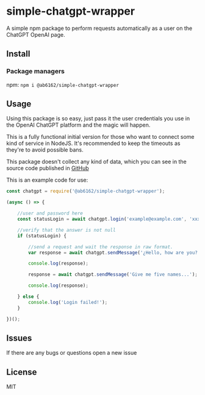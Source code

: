 # simple-chatgpt-wrapper
 A simple npm package to perform requests automatically as a user on the ChatGPT OpenAI page.

## Install

### Package managers

npm: `npm i @ab6162/simple-chatgpt-wrapper`

## Usage

Using this package is so easy, just pass it the user credentials you use in the OpenAI ChatGPT platform and the magic will happen.

This is a fully functional initial version for those who want to connect some kind of service in NodeJS. It's recommended to keep the timeouts as they're to avoid possible bans.

This package doesn't collect any kind of data, which you can see in the source code published in [GitHub](https://github.com/ab6162/simple-chatgpt-wrapper)

This is an example code for use:

``` javascript
const chatgpt = require('@ab6162/simple-chatgpt-wrapper');

(async () => {

    //user and password here
    const statusLogin = await chatgpt.login('example@example.com', 'xxxx');

    //verify that the answer is not null
    if (statusLogin) {

        //send a request and wait the response in raw format.
        var response = await chatgpt.sendMessage('¿Hello, how are you?');

        console.log(response);

        response = await chatgpt.sendMessage('Give me five names...');

        console.log(response);

    } else {
        console.log('Login failed!');
    }

})();
```

## Issues

If there are any bugs or questions open a new issue

## License

MIT

